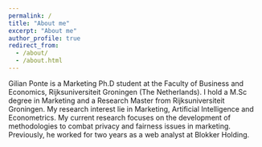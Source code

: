 ```yaml
---
permalink: /
title: "About me"
excerpt: "About me"
author_profile: true
redirect_from: 
  - /about/
  - /about.html
---
```


Gilian Ponte is a Marketing Ph.D student at the Faculty of Business and Economics, Rijksuniversiteit Groningen (The Netherlands). I hold a M.Sc degree in Marketing and a Research Master from Rijksuniversiteit Groningen. My research interest lie in Marketing, Artificial Intelligence and Econometrics. My current research focuses on the development of methodologies to combat privacy and fairness issues in marketing. Previously, he worked for two years as a web analyst at Blokker Holding. 
